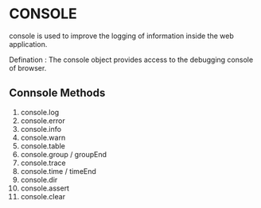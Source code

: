 # CONSOLE

console is used to improve the logging  of information inside the web application.

Defination 
: The console object provides access to the debugging console of browser.


## Connsole Methods
1. console.log
2. console.error
3. console.info
4. console.warn
5. console.table
6. console.group / groupEnd
7. console.trace
8. console.time / timeEnd
9. console.dir
10. console.assert
11. console.clear
